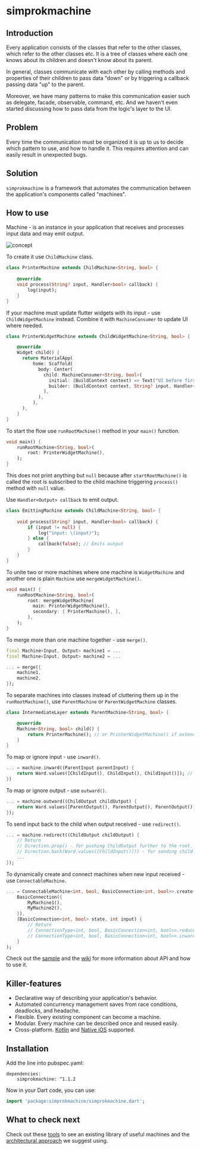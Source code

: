 # simprokmachine

## Introduction
 
Every application consists of the classes that refer to the other classes, which refer to the other classes etc. It is a tree of classes where each one knows about its children and doesn't know about its parent.

In general, classes communicate with each other by calling methods and properties of their children to pass data "down" or by triggering a callback passing data "up" to the parent.

Moreover, we have many patterns to make this communication easier such as delegate, facade, observable, command, etc. And we haven't even started discussing how to pass data from the logic's layer to the UI.

## Problem

Every time the communication must be organized it is up to us to decide which pattern to use, and how to handle it. This requires attention and can easily result in unexpected bugs.

## Solution

```simprokmachine``` is a framework that automates the communication between the application's components called "machines".

## How to use

Machine - is an instance in your application that receives and processes input data and may emit output.

![concept](https://github.com/simprok-dev/simprokmachine-flutter/blob/main/images/simprokmachine.drawio.png)

To create it use ```ChildMachine``` class.

```Dart
class PrinterMachine extends ChildMachine<String, bool> {
    
    @override
    void process(String? input, Handler<bool> callback) {
        log(input);
    }
}
```

If your machine must update flutter widgets with its input - use ```ChildWidgetMachine``` instead. Combine it with ```MachineConsumer``` to update UI where needed.

```Dart
class PrinterWidgetMachine extends ChildWidgetMachine<String, bool> {

    @override
    Widget child() {
      return MaterialApp( 
          home: Scaffold(
            body: Center(
              child: MachineConsumer<String, bool>(
                initial: (BuildContext context) => Text("UI before first input was received"),
                builder: (BuildContext context, String? input, Handler<bool> callback) => Text("UI when input received: $input")
              ),
            ),
          ),
      ),
    }
}
```


To start the flow use ```runRootMachine()``` method in your ```main()``` function.

```Dart
void main() {
    runRootMachine<String, bool>(
        root: PrinterWidgetMachine(),
    );
}
```

This does not print anything but ```null``` because after ```startRootMachine()``` is called the root is subscribed to the child machine triggering ```process()``` method with ```null``` value.

Use ```Handler<Output> callback``` to emit output. 

```Dart
class EmittingMachine extends ChildMachine<String, bool> {
    
    void process(String? input, Handler<bool> callback) {
        if (input != null) { 
            log("input: \(input)");
        } else {
            callback(false); // Emits output
        }
    }
}
```

To unite two or more machines where one machine is ```WidgetMachine``` and another one is plain ```Machine``` use ```mergeWidgetMachine()```.

```Dart
void main() {
    runRootMachine<String, bool>(
        root: mergeWidgetMachine(
          main: PrinterWidgetMachine(),
          secondary: { PrinterMachine(), },
        ), 
    );
}
```

To merge more than one machine together - use ```merge()```.

```Dart
final Machine<Input, Output> machine1 = ...
final Machine<Input, Output> machine2 = ...

... = merge({
    machine1,
    machine2,
});
```

To separate machines into classes instead of cluttering them up in the ```runRootMachine()```, use ```ParentMachine``` or ```ParentWidgetMachine``` classes.

```Dart
class IntermediateLayer extends ParentMachine<String, bool> {

    @override
    Machine<String, bool> child() {
        return PrinterMachine(); // or PrinterWidgetMachine() if extends ParentWidgetMachine
    }
}
```


To map or ignore input - use ```inward()```.

```Dart
... = machine.inward((ParentInput parentInput) {
    return Ward.values([ChildInput(), ChildInput(), ChildInput()]); // pass zero, one or more outputs.
})
```


To map or ignore output - use ```outward()```. 

```Dart
... = machine.outward((ChildOutput childOutput) {
    return Ward.values([ParentOutput(), ParentOutput(), ParentOutput()]); // pass zero, one or more outputs.
});
```

To send input back to the child when output received - use ```redirect()```.

```Dart
... = machine.redirect((ChildOutput childOutput) { 
    // Return 
    // Direction.prop() - for pushing ChildOutput further to the root.
    // Direction.back(Ward.values([ChildInput()])) - for sending child inputs back to the child.
    ...
});
```


To dynamically create and connect machines when new input received - use ```ConnectableMachine```.

```Dart
... = ConnectableMachine<int, bool, BasicConnection<int, bool>>.create(
    BasicConnection({
        MyMachine1(), 
        MyMachine2(),
    }), 
    (BasicConnection<int, bool> state, int input) { 
        // Return 
        // ConnectionType<int, bool, BasicConnection<int, bool>>.reduce(BasicConnection<int, bool>({})) - when new machines have to be connected.
        // ConnectionType<int, bool, BasicConnection<int, bool>>.inward() - when existing machines have to receive input: Int
    }
); 
```

Check out the [sample](https://github.com/simprok-dev/simprokmachine-flutter/tree/main/sample) and the [wiki](https://github.com/simprok-dev/simprokmachine-flutter/wiki) for more information about API and how to use it.


## Killer-features

- Declarative way of describing your application's behavior.
- Automated concurrency management saves from race conditions, deadlocks, and headache.
- Flexible. Every existing component can become a machine.
- Modular. Every machine can be described once and reused easily.
- Cross-platform. [Kotlin](https://github.com/simprok-dev/simprokmachine-kotlin) and [Native iOS](https://github.com/simprok-dev/simprokmachine-ios) supported.


## Installation

Add the line into pubspec.yaml:

```
dependencies:
    simprokmachine: ^1.1.2
```

Now in your Dart code, you can use:


```Dart
import 'package:simprokmachine/simprokmachine.dart';
```

## What to check next

Check out these [tools](https://github.com/simprok-dev/simproktools-flutter) to see an existing library of useful machines and the [architectural approach](https://github.com/simprok-dev/simprokcore-flutter) we suggest using.


